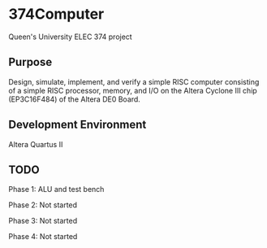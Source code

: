 # 374Computer
Queen's University ELEC 374 project

## Purpose
Design, simulate, implement, and verify a simple RISC computer consisting of a simple RISC processor, memory, and I/O on the Altera Cyclone III chip (EP3C16F484) of the Altera DE0 Board.

## Development Environment
Altera Quartus II

## TODO
Phase 1: ALU and test bench

Phase 2: Not started

Phase 3: Not started

Phase 4: Not started
